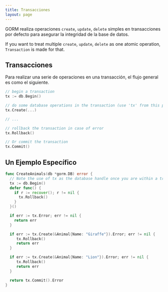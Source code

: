 ```yaml
---
title: Transacciones
layout: page
---
```

GORM realiza operaciones `create`, `update`, `delete` simples en transacciones por defecto para asegurar la integridad de la base de datos.

If you want to treat multiple `create`, `update`, `delete` as one atomic operation, `Transaction` is made for that.

## Transacciones

Para realizar una serie de operaciones en una transacción, el flujo general es como el siguiente.

```go
// begin a transaction
tx := db.Begin()

// do some database operations in the transaction (use 'tx' from this point, not 'db')
tx.Create(...)

// ...

// rollback the transaction in case of error
tx.Rollback()

// Or commit the transaction
tx.Commit()
```

## Un Ejemplo Específico

```go
func CreateAnimals(db *gorm.DB) error {
  // Note the use of tx as the database handle once you are within a transaction
  tx := db.Begin()
  defer func() {
    if r := recover(); r != nil {
      tx.Rollback()
    }
  }()

  if err := tx.Error; err != nil {
    return err
  }

  if err := tx.Create(&Animal{Name: "Giraffe"}).Error; err != nil {
     tx.Rollback()
     return err
  }

  if err := tx.Create(&Animal{Name: "Lion"}).Error; err != nil {
     tx.Rollback()
     return err
  }

  return tx.Commit().Error
}
```